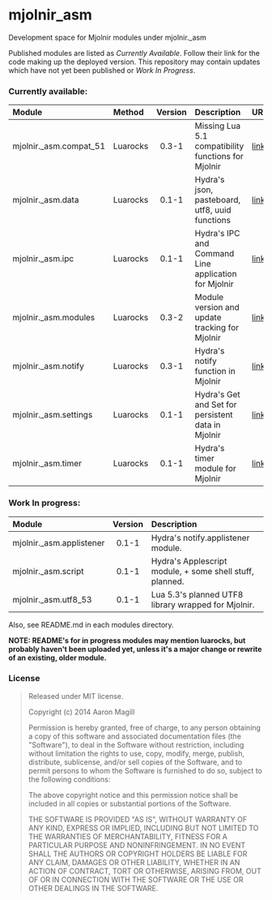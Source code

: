 mjolnir_asm
===========

Development space  for Mjolnir modules under mjolnir._asm

Published modules are listed as *Currently Available*.  Follow their link for the code making up the deployed version.  This repository may contain updates which have not yet been published or *Work In Progress*.

### Currently available:

|Module                 | Method   | Version | Description                                          | URL                                                       |
|:----------------------|:---------|:-------:|:-----------------------------------------------------|:----------------------------------------------------------|
|mjolnir._asm.compat_51 | Luarocks | 0.3-1   | Missing Lua 5.1 compatibility functions for Mjolnir  | [link](https://github.com/asmagill/mjolnir_asm.compat_51) |
|mjolnir._asm.data      | Luarocks | 0.1-1   | Hydra's json, pasteboard, utf8, uuid functions       | [link](https://github.com/asmagill/mjolnir_asm.data)      |
|mjolnir._asm.ipc       | Luarocks | 0.1-1   | Hydra's IPC and Command Line application for Mjolnir | [link](https://github.com/asmagill/mjolnir_asm.ipc)       |
|mjolnir._asm.modules   | Luarocks | 0.3-2   | Module version and update tracking for Mjolnir       | [link](https://github.com/asmagill/mjolnir_asm.modules)   |
|mjolnir._asm.notify    | Luarocks | 0.3-1   | Hydra's notify function in Mjolnir                   | [link](https://github.com/asmagill/mjolnir_asm.notify)    |
|mjolnir._asm.settings  | Luarocks | 0.1-1   | Hydra's Get and Set for persistent data in Mjolnir   | [link](https://github.com/asmagill/mjolnir_asm.settings)  |
|mjolnir._asm.timer     | Luarocks | 0.1-1   | Hydra's timer module for Mjolnir                     | [link](https://github.com/asmagill/mjolnir_asm.timer)     |

### Work In progress:

|Module                   | Version | Description                                              |
|:------------------------|:-------:|:---------------------------------------------------------|
|mjolnir._asm.applistener | 0.1-1   | Hydra's notify.applistener module.                       |
|mjolnir._asm.script      | 0.1-1   | Hydra's Applescript module, + some shell stuff, planned. |
|mjolnir._asm.utf8_53     | 0.1-1   | Lua 5.3's planned UTF8 library wrapped for Mjolnir.      |

Also, see README.md in each modules directory.

**NOTE: README's for in progress modules may mention luarocks, but probably haven't been uploaded yet, unless it's a major change or rewrite of an existing, older module.**

### License

> Released under MIT license.
>
> Copyright (c) 2014 Aaron Magill
>
> Permission is hereby granted, free of charge, to any person obtaining a copy of this software and associated documentation files (the "Software"), to deal in the Software without restriction, including without limitation the rights to use, copy, modify, merge, publish, distribute, sublicense, and/or sell copies of the Software, and to permit persons to whom the Software is furnished to do so, subject to the following conditions:
>
> The above copyright notice and this permission notice shall be included in all copies or substantial portions of the Software.
>
> THE SOFTWARE IS PROVIDED "AS IS", WITHOUT WARRANTY OF ANY KIND, EXPRESS OR IMPLIED, INCLUDING BUT NOT LIMITED TO THE WARRANTIES OF MERCHANTABILITY, FITNESS FOR A PARTICULAR PURPOSE AND NONINFRINGEMENT. IN NO EVENT SHALL THE AUTHORS OR COPYRIGHT HOLDERS BE LIABLE FOR ANY CLAIM, DAMAGES OR OTHER LIABILITY, WHETHER IN AN ACTION OF CONTRACT, TORT OR OTHERWISE, ARISING FROM, OUT OF OR IN CONNECTION WITH THE SOFTWARE OR THE USE OR OTHER DEALINGS IN THE SOFTWARE.
>
